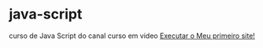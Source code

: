 # java-script
 curso de Java Script do canal curso em video 
 <a href="https://carloseduardo-silva.github.io/java-script/siteandroid/index.html">Executar o Meu primeiro site!</a> 